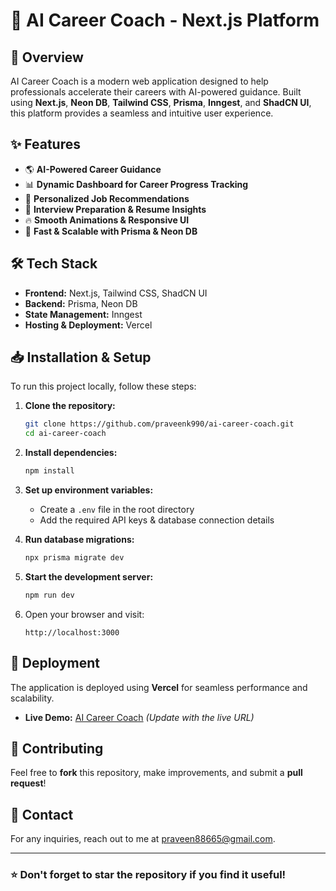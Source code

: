 # 🚀 AI Career Coach - Next.js Platform

## 🌟 Overview
AI Career Coach is a modern web application designed to help professionals accelerate their careers with AI-powered guidance. Built using **Next.js**, **Neon DB**, **Tailwind CSS**, **Prisma**, **Inngest**, and **ShadCN UI**, this platform provides a seamless and intuitive user experience.

## ✨ Features
- 🌎 **AI-Powered Career Guidance**
- 📊 **Dynamic Dashboard for Career Progress Tracking**
- 🎯 **Personalized Job Recommendations**
- 📖 **Interview Preparation & Resume Insights**
- 🔥 **Smooth Animations & Responsive UI**
- 🚀 **Fast & Scalable with Prisma & Neon DB**

## 🛠️ Tech Stack
- **Frontend:** Next.js, Tailwind CSS, ShadCN UI
- **Backend:** Prisma, Neon DB
- **State Management:** Inngest
- **Hosting & Deployment:** Vercel

## 📥 Installation & Setup
To run this project locally, follow these steps:

1. **Clone the repository:**
   ```bash
   git clone https://github.com/praveenk990/ai-career-coach.git
   cd ai-career-coach
   ```

2. **Install dependencies:**
   ```bash
   npm install
   ```

3. **Set up environment variables:**
   - Create a `.env` file in the root directory
   - Add the required API keys & database connection details

4. **Run database migrations:**
   ```bash
   npx prisma migrate dev
   ```

5. **Start the development server:**
   ```bash
   npm run dev
   ```

6. Open your browser and visit:
   ```
   http://localhost:3000
   ```

## 🔗 Deployment
The application is deployed using **Vercel** for seamless performance and scalability.
- **Live Demo:** [AI Career Coach](#) *(Update with the live URL)*

## 🤝 Contributing
Feel free to **fork** this repository, make improvements, and submit a **pull request**!

## 📧 Contact
For any inquiries, reach out to me at [praveen88665@gmail.com](mailto:praveen88665@gmail.com).

---
### ⭐ Don't forget to star the repository if you find it useful!

